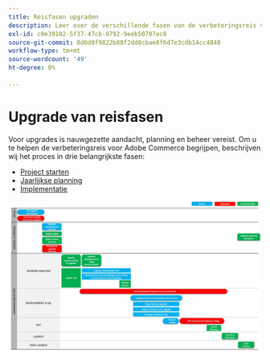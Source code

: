 ```yaml
---
title: Reisfasen upgraden
description: Leer over de verschillende fasen van de verbeteringsreis voor Adobe Commerce projecten.
exl-id: c0e39102-5f37-47cb-9792-9eeb50707ec8
source-git-commit: 8d0d8f9822b88f2dd8cbae8f6d7e3cdb14cc4848
workflow-type: tm+mt
source-wordcount: '49'
ht-degree: 0%

---
```


# Upgrade van reisfasen

Voor upgrades is nauwgezette aandacht, planning en beheer vereist. Om u te helpen de verbeteringsreis voor Adobe Commerce begrijpen, beschrijven wij het proces in drie belangrijkste fasen:

- [Project starten](project-launch.md)
- [Jaarlijkse planning](annual-planning.md)
- [Implementatie](implementation.md)

![](../../assets/upgrade-guide/upgrade-journey-phases.svg)
